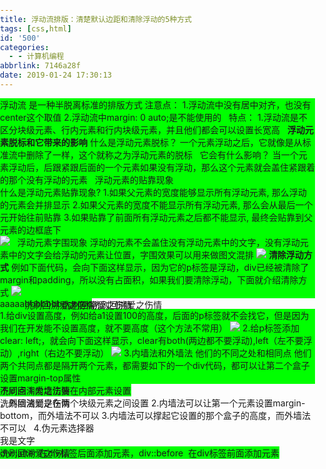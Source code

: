 ```yaml
---
title: 浮动流排版：清楚默认边距和清除浮动的5种方式
tags: [css,html]
id: '500'
categories:
  - - 计算机编程
abbrlink: 7146a28f
date: 2019-01-24 17:30:13
---
```


浮动流 是一种半脱离标准的排版方式 注意点： 1.浮动流中没有居中对齐，也没有center这个取值 2.浮动流中margin: 0 auto;是不能使用的   特点： 1.浮动流是不区分块级元素、行内元素和行内块级元素，并且他们都会可以设置长宽高   **浮动元素脱标和它带来的影响** 什么是浮动元素脱标？ 一个元素浮动之后，它就像是从标准流中删除了一样，这个就称之为浮动元素的脱标   它会有什么影响？ 当一个元素浮动后，后跟紧跟后面的一个元素如果没有浮动，那么这个元素就会盖住紧跟着的那个没有浮动的元素   浮动元素的贴靠现象

什么是浮动元素贴靠现象?
1.如果父元素的宽度能够显示所有浮动元素, 那么浮动的元素会并排显示
2.如果父元素的宽度不能显示所有浮动元素, 那么会从最后一个元开始往前贴靠
3.如果贴靠了前面所有浮动元素之后都不能显示, 最终会贴靠到父元素的边框底下

![](https://gitee.com/wittzhang/pic332b/raw/master/wp-content/uploads/2019/01/1.png)   浮动元素字围现象 浮动的元素不会盖住没有浮动元素中的文字，没有浮动元素中的文字会给浮动的元素让位置，字围效果可以用来做图文混排 ![](https://gitee.com/wittzhang/pic332b/raw/master/wp-content/uploads/2019/01/2.png) **清除浮动方式** 例如下面代码，会向下面这样显示，因为它的p标签是浮动，div已经被清除了margin和padding，所以没有占面积，如果我们要清除浮动，下面就介绍清除方式 ![](https://gitee.com/wittzhang/pic332b/raw/master/wp-content/uploads/2019/01/20190125154627.png)

 <style type="text/css">
           body,div,dl,dt,dd,ul,ol,li,h1,h2,h3,h4,h5,h6,pre,code,form,fieldset,legend,input,textarea,p,blockquote,th,td {
            margin:0; padding:0;
        }
        .a1 {
            background-color: #00F7DE;

        }
        .a2 {
            background-color: #0000FF;
            /\* clear: left; \*/
        }
        .a3 {
            background-color: #00F7DE;

        }
        p {
            background-color: #00FF00;
            float: left;
        }
    </style>
</head>
<body>
<div class="a1">
    <p>aaaaa</p>
</div>
<div class="a2">
    <p>
        bbbbbbb
    </p>
</div>
<div class="a3">
    <p>
        cccccc
    </p>
</div>

1.给div设置高度，例如给a1设置100的高度，后面的p标签就不会找它，但是因为我们在开发能不设置高度，就不要高度（这个方法不常用） ![](https://gitee.com/wittzhang/pic332b/raw/master/wp-content/uploads/2019/01/20190125154706.png) 2.给p标签添加clear: left;，就会向下面这样显示，clear有both(两边都不要浮动),left（左不要浮动）,right（右边不要浮动） ![](https://gitee.com/wittzhang/pic332b/raw/master/wp-content/uploads/2019/01/20190125154930.png) 3.内墙法和外墙法 他们的不同之处和相同点 他们两个共同点都是隔开两个元素，都需要如下的一个div代码，都可以让第二个盒子设置margin-top属性

<div style="clear:both"></div>

不同点 1.内墙法要在内部元素设置<div style="clear:both"></div>，外墙法则是在两个块级元素之间设置 2.内墙法可以让第一个元素设置margin-bottom，而外墙法不可以 3.内墙法可以撑起它设置的那个盒子的高度，而外墙法不可以   4.伪元素选择器

<style type="text/css">
    div::after {
        content: "洗刷回溯爱之伤情"; /\* 只能添加字符串，不能添加html标签\*/
        width: 50px;
        height: 0px;
        background-color: #00FF00;
        display: block;    /\*作为块级元素\*/
        visibility: hidden;   /\* 设置是否隐藏\*/
    }
</style>
<div>我是文字</div>

div::after 在div标签后面添加元素，div::before  在div标签前面添加元素

<!DOCTYPE html>
<html lang="en">
<head>
    <meta charset="UTF-8">
    <title>69-清除浮动方式四</title>
    <style>
        \*{
            margin: 0;
            padding: 0;
        }
        .box1{
            background-color: red;
            /\*margin-bottom: 10px;\*/
        }
        .box2{
            background-color: green;
            /\*margin-top: 10px;\*/
        }
        .box1 p{
            width: 100px;
            background-color: blue;
        }
        .box2 p{
            width: 100px;
            background-color: yellow;
        }
        p{
            float: left;
        }
        .box1::after{
            /\*设置添加的子元素的内容为空\*/
            content: "";
            /\*设置添加的子元素为块级元素\*/
            display: block;
            /\*设置添加的子元素的高度为0\*/
            height: 0;
            /\*设置添加的子元素看不见\*/
            visibility: hidden;
            /\*给添加的子元素设置clear: both;\*/
            clear: both;
        }
        .box1{
            /\*兼容IE6\*/
            \*zoom:1;
        }
    </style>
</head>
<body>
<!--
1.清除浮动的第四种方式
利用伪元素选择器清除浮动
本质上就是内墙法, 只不过是直接通过CSS代码添加了内墙, 其它特性和内墙法都一样

注意点:
IE6中不支持这种方式, 为了兼容IE6必须给前面的盒子添加\*zoom:1;属性
-->
<div class="box1">
    <p>我是文字1</p>
    <p>我是文字1</p>
    <p>我是文字1</p>
</div>

<div class="box2">
    <p>我是文字2</p>
    <p>我是文字2</p>
    <p>我是文字2</p>
</div>
</body>
</html>

  5。就是直接在css添加overflow: hidden;，这个属性还可以 1.这个css属性可以清除浮动 2.可以将超出范围的内容裁剪 3.可以让里面的盒子设置margin-top，外面的盒子不被顶下来 解决IE6兼容：再添加\*zoom:1;